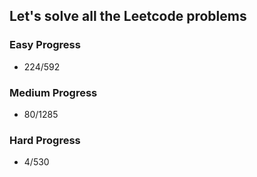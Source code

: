 
## Let's solve all the Leetcode problems

### Easy Progress
* 224/592

### Medium Progress
* 80/1285

### Hard Progress
* 4/530
